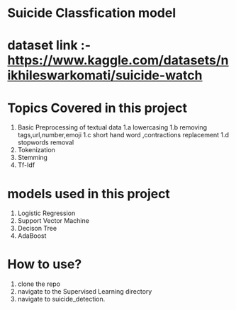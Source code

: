 # Suicide Classfication model

# dataset link :- https://www.kaggle.com/datasets/nikhileswarkomati/suicide-watch

# Topics Covered in this project

1. Basic Preprocessing of textual data
   1.a lowercasing
   1.b removing tags,url,number,emoji
   1.c short hand word ,contractions replacement
   1.d stopwords removal
2. Tokenization
3. Stemming
4. Tf-Idf

# models used in this project

1. Logistic Regression
2. Support Vector Machine
3. Decison Tree
4. AdaBoost

# How to use?

1. clone the repo
2. navigate to the Supervised Learning directory
3. navigate to suicide_detection.
